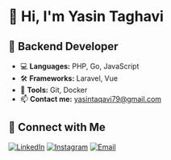 # 👋 Hi, I'm Yasin Taghavi 

## 🚀 Backend Developer

- 💻 **Languages:** PHP, Go, JavaScript
- 🛠 **Frameworks:** Laravel, Vue
- 🔧 **Tools:** Git, Docker
- 📫 **Contact me:** yasintaqavi79@gmail.com

## 🔗 Connect with Me

[![LinkedIn](https://img.shields.io/badge/LinkedIn-0077B5?style=for-the-badge&logo=linkedin&logoColor=white)](https://www.linkedin.com/in/yasin-taghavi-2b71932a8?utm_source=share&utm_campaign=share_via&utm_content=profile&utm_medium=android_app)
[![Instagram](https://img.shields.io/badge/Instagram-E4405F?style=for-the-badge&logo=instagram&logoColor=white)](https://instagram.com/yasin.tqvi)
[![Email](https://img.shields.io/badge/Gmail-D14836?style=for-the-badge&logo=gmail&logoColor=white)](mailto:yasintaqavi79@gmail.com)
